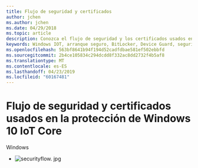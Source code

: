 ```yaml
---
title: Flujo de seguridad y certificados
author: jchen
ms.author: jchen
ms.date: 04/29/2018
ms.topic: article
description: Conozca el flujo de seguridad y los certificados usados en la protección de Windows 10 IoT Core
keywords: Windows IOT, arranque seguro, BitLocker, Device Guard, seguridad, seguridad llave en mano
ms.openlocfilehash: 563bf8641b94f194d52cadfdbae581ef502ebbfd
ms.sourcegitcommit: 2b4ce105834c294dcdd8f332ac8dd2732f4b5af8
ms.translationtype: MT
ms.contentlocale: es-ES
ms.lasthandoff: 04/23/2019
ms.locfileid: "60167481"
---
```

# <a name="security-flow-and-certificates-used-in-securing-windows-10-iot-core"></a>Flujo de seguridad y certificados usados en la protección de Windows 10 IoT Core

Windows 

- ![securityflow. jpg](../media/SecurityFlowAndCertificates/securityflow.jpg)
